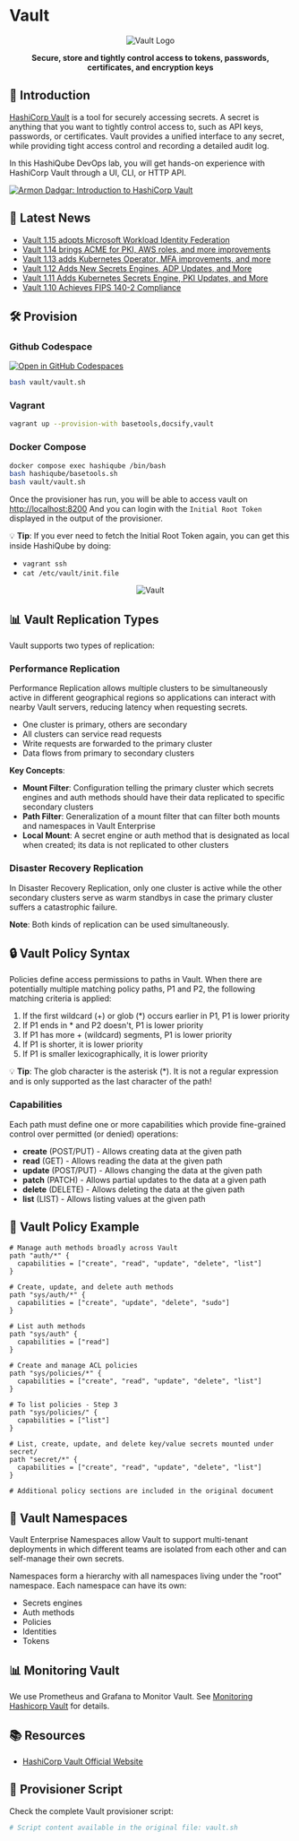 # Vault

<div align="center">
  <img src="images/vault-logo.png?raw=true" alt="Vault Logo">
  <p><strong>Secure, store and tightly control access to tokens, passwords, certificates, and encryption keys</strong></p>
</div>

## 🚀 Introduction

[HashiCorp Vault](https://www.vaultproject.io/) is a tool for securely accessing secrets. A secret is anything that you want to tightly control access to, such as API keys, passwords, or certificates. Vault provides a unified interface to any secret, while providing tight access control and recording a detailed audit log.

In this HashiQube DevOps lab, you will get hands-on experience with HashiCorp Vault through a UI, CLI, or HTTP API.

<div class="iframe_container">
  <a href="https://www.youtube.com/watch?v=VYfl-DpZ5wM">
    <img src="images/maxresdefault.jpeg" alt="Armon Dadgar: Introduction to HashiCorp Vault">
  </a>
</div>

## 📰 Latest News

- [Vault 1.15 adopts Microsoft Workload Identity Federation](https://www.hashicorp.com/blog/hashicorp-vault-1-15-adopts-microsoft-workload-identity-federation)
- [Vault 1.14 brings ACME for PKI, AWS roles, and more improvements](https://www.hashicorp.com/blog/vault-1-14-brings-acme-for-pki-aws-roles-and-more-improvements)
- [Vault 1.13 adds Kubernetes Operator, MFA improvements, and more](https://www.hashicorp.com/blog/vault-1-13-adds-kubernetes-operator-mfa-improvements-and-more)
- [Vault 1.12 Adds New Secrets Engines, ADP Updates, and More](https://www.hashicorp.com/blog/vault-1-12)
- [Vault 1.11 Adds Kubernetes Secrets Engine, PKI Updates, and More](https://www.hashicorp.com/blog/vault-1-11)
- [Vault 1.10 Achieves FIPS 140-2 Compliance](https://www.hashicorp.com/blog/hashicorp-vault-1-10-achieves-fips-140-2-compliance)

## 🛠️ Provision

<!-- tabs:start -->

### **Github Codespace**

[![Open in GitHub Codespaces](https://github.com/codespaces/badge.svg)](https://codespaces.new/star3am/hashiqube?quickstart=1)

```bash
bash vault/vault.sh
```

### **Vagrant**

```bash
vagrant up --provision-with basetools,docsify,vault
```

### **Docker Compose**

```bash
docker compose exec hashiqube /bin/bash
bash hashiqube/basetools.sh
bash vault/vault.sh
```
<!-- tabs:end -->

Once the provisioner has run, you will be able to access vault on <http://localhost:8200>
And you can login with the `Initial Root Token` displayed in the output of the provisioner.

💡 **Tip**: If you ever need to fetch the Initial Root Token again, you can get this inside HashiQube by doing:

- `vagrant ssh`
- `cat /etc/vault/init.file`

<div align="center">
  <img src="images/vault.png?raw=true" alt="Vault">
</div>

## 📊 Vault Replication Types

Vault supports two types of replication:

### Performance Replication

Performance Replication allows multiple clusters to be simultaneously active in different geographical regions so applications can interact with nearby Vault servers, reducing latency when requesting secrets.

- One cluster is primary, others are secondary
- All clusters can service read requests
- Write requests are forwarded to the primary cluster
- Data flows from primary to secondary clusters

**Key Concepts**:

- **Mount Filter**: Configuration telling the primary cluster which secrets engines and auth methods should have their data replicated to specific secondary clusters
- **Path Filter**: Generalization of a mount filter that can filter both mounts and namespaces in Vault Enterprise
- **Local Mount**: A secret engine or auth method that is designated as local when created; its data is not replicated to other clusters

### Disaster Recovery Replication

In Disaster Recovery Replication, only one cluster is active while the other secondary clusters serve as warm standbys in case the primary cluster suffers a catastrophic failure.

**Note**: Both kinds of replication can be used simultaneously.

## 🔒 Vault Policy Syntax

Policies define access permissions to paths in Vault. When there are potentially multiple matching policy paths, P1 and P2, the following matching criteria is applied:

1. If the first wildcard (+) or glob (*) occurs earlier in P1, P1 is lower priority
2. If P1 ends in * and P2 doesn't, P1 is lower priority
3. If P1 has more + (wildcard) segments, P1 is lower priority
4. If P1 is shorter, it is lower priority
5. If P1 is smaller lexicographically, it is lower priority

💡 **Tip**: The glob character is the asterisk (*). It is not a regular expression and is only supported as the last character of the path!

### Capabilities

Each path must define one or more capabilities which provide fine-grained control over permitted (or denied) operations:

- **create** (POST/PUT) - Allows creating data at the given path
- **read** (GET) - Allows reading the data at the given path
- **update** (POST/PUT) - Allows changing the data at the given path
- **patch** (PATCH) - Allows partial updates to the data at a given path
- **delete** (DELETE) - Allows deleting the data at the given path
- **list** (LIST) - Allows listing values at the given path

## 🧩 Vault Policy Example

```hcl
# Manage auth methods broadly across Vault
path "auth/*" {
  capabilities = ["create", "read", "update", "delete", "list"]
}

# Create, update, and delete auth methods
path "sys/auth/*" {
  capabilities = ["create", "update", "delete", "sudo"]
}

# List auth methods
path "sys/auth" {
  capabilities = ["read"]
}

# Create and manage ACL policies
path "sys/policies/*" {
  capabilities = ["create", "read", "update", "delete", "list"]
}

# To list policies - Step 3
path "sys/policies/" {
  capabilities = ["list"]
}

# List, create, update, and delete key/value secrets mounted under secret/
path "secret/*" {
  capabilities = ["create", "read", "update", "delete", "list"]
}

# Additional policy sections are included in the original document
```

## 🏢 Vault Namespaces

Vault Enterprise Namespaces allow Vault to support multi-tenant deployments in which different teams are isolated from each other and can self-manage their own secrets.

Namespaces form a hierarchy with all namespaces living under the "root" namespace. Each namespace can have its own:

- Secrets engines
- Auth methods
- Policies
- Identities
- Tokens

## 📊 Monitoring Vault

We use Prometheus and Grafana to Monitor Vault. See [Monitoring Hashicorp Vault](prometheus-grafana/README?id=monitoring-hashicorp-vault) for details.

## 📚 Resources

- [HashiCorp Vault Official Website](https://www.vaultproject.io/)

## 🔧 Provisioner Script

Check the complete Vault provisioner script:

```bash
# Script content available in the original file: vault.sh
```
